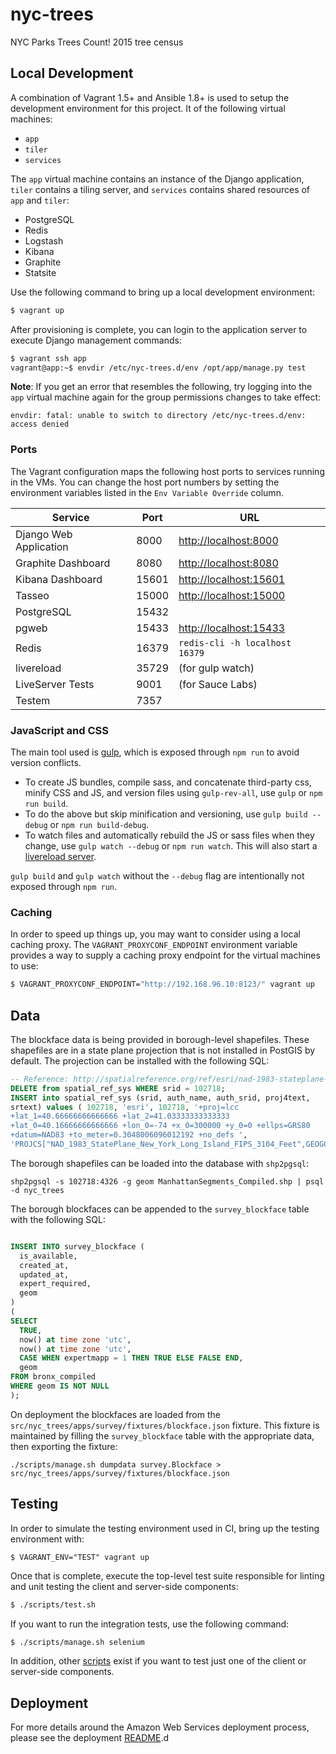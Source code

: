 nyc-trees
=========

NYC Parks Trees Count! 2015 tree census

## Local Development

A combination of Vagrant 1.5+ and Ansible 1.8+ is used to setup the development environment for this project. It of the following virtual machines:

- `app`
- `tiler`
- `services`

The `app` virtual machine contains an instance of the Django application, `tiler` contains a tiling server, and `services` contains shared resources of `app` and `tiler`:

- PostgreSQL
- Redis
- Logstash
- Kibana
- Graphite
- Statsite

Use the following command to bring up a local development environment:

```bash
$ vagrant up
```

After provisioning is complete, you can login to the application server to execute Django management commands:

```bash
$ vagrant ssh app
vagrant@app:~$ envdir /etc/nyc-trees.d/env /opt/app/manage.py test
```

**Note**: If you get an error that resembles the following, try logging into the `app` virtual machine again for the group permissions changes to take effect:

```
envdir: fatal: unable to switch to directory /etc/nyc-trees.d/env: access denied
```

### Ports

The Vagrant configuration maps the following host ports to services
running in the VMs. You can change the host port numbers by setting
the environment variables listed in the ``Env Variable Override``
column.

Service                | Port  | URL
---------------------- | ----- | ------------------------------------------------
Django Web Application | 8000  | [http://localhost:8000](http://localhost:8000)
Graphite Dashboard     | 8080  | [http://localhost:8080](http://localhost:8080)
Kibana Dashboard       | 15601 | [http://localhost:15601](http://localhost:15601)
Tasseo                 | 15000 | [http://localhost:15000](http://localhost:15000)
PostgreSQL             | 15432 |
pgweb                  | 15433 | [http://localhost:15433](http://localhost:15433)
Redis                  | 16379 | `redis-cli -h localhost 16379`
livereload             | 35729 | (for gulp watch)
LiveServer Tests       | 9001  | (for Sauce Labs)
Testem                 | 7357  |


### JavaScript and CSS

The main tool used is [gulp](http://gulpjs.com/), which is exposed through `npm run` to avoid version conflicts.

 - To create JS bundles, compile sass, and concatenate third-party css, minify CSS and JS, and version files using `gulp-rev-all`, use `gulp` or `npm run build`.
 - To do the above but skip minification and versioning, use `gulp build --debug` or `npm run build-debug`.
 - To watch files and automatically rebuild the JS or sass files when they change, use `gulp watch --debug` or `npm run watch`.  This will also start a [livereload server](http://livereload.com/).

`gulp build` and `gulp watch` without the `--debug` flag are intentionally not exposed through `npm run`.

### Caching

In order to speed up things up, you may want to consider using a local caching proxy. The `VAGRANT_PROXYCONF_ENDPOINT` environment variable provides a way to supply a caching proxy endpoint for the virtual machines to use:

```bash
$ VAGRANT_PROXYCONF_ENDPOINT="http://192.168.96.10:8123/" vagrant up
```

## Data

The blockface data is being provided in borough-level
shapefiles. These shapefiles are in a state plane projection that is
not installed in PostGIS by default. The projection can be installed
with the following SQL:

```sql
-- Reference: http://spatialreference.org/ref/esri/nad-1983-stateplane-new-york-long-island-fips-3104-feet/postgis/
DELETE from spatial_ref_sys WHERE srid = 102718;
INSERT into spatial_ref_sys (srid, auth_name, auth_srid, proj4text,
srtext) values ( 102718, 'esri', 102718, '+proj=lcc
+lat_1=40.66666666666666 +lat_2=41.03333333333333
+lat_0=40.16666666666666 +lon_0=-74 +x_0=300000 +y_0=0 +ellps=GRS80
+datum=NAD83 +to_meter=0.3048006096012192 +no_defs ',
'PROJCS["NAD_1983_StatePlane_New_York_Long_Island_FIPS_3104_Feet",GEOGCS["GCS_North_American_1983",DATUM["North_American_Datum_1983",SPHEROID["GRS_1980",6378137,298.257222101]],PRIMEM["Greenwich",0],UNIT["Degree",0.017453292519943295]],PROJECTION["Lambert_Conformal_Conic_2SP"],PARAMETER["False_Easting",984249.9999999999],PARAMETER["False_Northing",0],PARAMETER["Central_Meridian",-74],PARAMETER["Standard_Parallel_1",40.66666666666666],PARAMETER["Standard_Parallel_2",41.03333333333333],PARAMETER["Latitude_Of_Origin",40.16666666666666],UNIT["Foot_US",0.30480060960121924],AUTHORITY["EPSG","102718"]]');

```

The borough shapefiles can be loaded into the database with ``shp2pgsql``:

```
shp2pgsql -s 102718:4326 -g geom ManhattanSegments_Compiled.shp | psql -d nyc_trees
```

The borough blockfaces can be appended to the ``survey_blockface`` table with the following SQL:

```sql

INSERT INTO survey_blockface (
  is_available,
  created_at,
  updated_at,
  expert_required,
  geom
)
(
SELECT
  TRUE,
  now() at time zone 'utc',
  now() at time zone 'utc',
  CASE WHEN expertmapp = 1 THEN TRUE ELSE FALSE END,
  geom
FROM bronx_compiled
WHERE geom IS NOT NULL
);

```

On deployment the blockfaces are loaded from the
``src/nyc_trees/apps/survey/fixtures/blockface.json`` fixture. This fixture is maintained by filling the ``survey_blockface`` table with
the appropriate data, then exporting the fixture:

```
./scripts/manage.sh dumpdata survey.Blockface > src/nyc_trees/apps/survey/fixtures/blockface.json
```


## Testing

In order to simulate the testing environment used in CI, bring up the testing environment with:

```
$ VAGRANT_ENV="TEST" vagrant up
```

Once that is complete, execute the top-level test suite responsible for linting and unit testing the client and server-side components:

```bash
$ ./scripts/test.sh
```

If you want to run the integration tests, use the following command:

```bash
$ ./scripts/manage.sh selenium
```

In addition, other [scripts](scripts/) exist if you want to test just one of the client or server-side components.

## Deployment

For more details around the Amazon Web Services deployment process, please see the deployment [README](deployment/README.md).d
